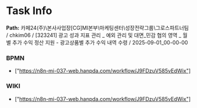 # Task Info

**Path:** 카페24(주)\본사사업장\[CG]MI본부\마케팅센터\성장전략그룹\그로스파트너팀 / chkim06 / [323241] 광고 성과 지표 관리 _ 예외 관리 및 대면_민감 협의 영역 _ 월별 추가 수익 정산 지원 - 광고상품별 추가 수익 내역 수령 / 2025-09-01_00-00-00

### BPMN
- ["https://n8n-mi-037-web.hanpda.com/workflow/J9FDzuV585vEdWix"]

### WIKI
- ["https://n8n-mi-037-web.hanpda.com/workflow/J9FDzuV585vEdWix"]

